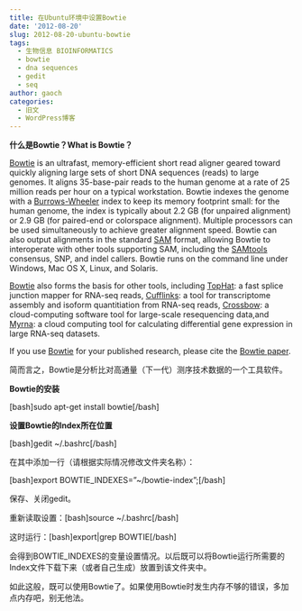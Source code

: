 ```yaml
---
title: 在Ubuntu环境中设置Bowtie
date: '2012-08-20'
slug: 2012-08-20-ubuntu-bowtie
tags:
  - 生物信息 BIOINFORMATICS
  - bowtie
  - dna sequences
  - gedit
  - seq
author: gaoch
categories:
  - 旧文
  - WordPress博客
---
```



<div>

<div>

**什么是Bowtie？What is Bowtie？**

</div>

<div>

[Bowtie](http://bowtie-bio.sf.net/) is an ultrafast, memory-efficient
short read aligner geared toward quickly aligning large sets of short
DNA sequences (reads) to large genomes. It aligns 35-base-pair reads to
the human genome at a rate of 25 million reads per hour on a typical
workstation. Bowtie indexes the genome with a
[Burrows-Wheeler](http://en.wikipedia.org/wiki/Burrows-Wheeler_transform)
index to keep its memory footprint small: for the human genome, the
index is typically about 2.2 GB (for unpaired alignment) or 2.9 GB (for
paired-end or colorspace alignment). Multiple processors can be used
simultaneously to achieve greater alignment speed. Bowtie can also
output alignments in the standard
[SAM](http://samtools.sourceforge.net/SAM1.pdf) format, allowing Bowtie
to interoperate with other tools supporting SAM, including the
[SAMtools](http://samtools.sourceforge.net/) consensus, SNP, and indel
callers. Bowtie runs on the command line under Windows, Mac OS X, Linux,
and Solaris.

[Bowtie](http://bowtie-bio.sf.net/) also forms the basis for other
tools, including [TopHat](http://tophat.cbcb.umd.edu/): a fast splice
junction mapper for RNA-seq reads,
[Cufflinks](http://cufflinks.cbcb.umd.edu/): a tool for transcriptome
assembly and isoform quantitiation from RNA-seq reads,
[Crossbow](http://bowtie-bio.sf.net/crossbow): a cloud-computing
software tool for large-scale resequencing data,and
[Myrna](http://bowtie-bio.sf.net/myrna): a cloud computing tool for
calculating differential gene expression in large RNA-seq datasets.

<div>

If you use [Bowtie](http://bowtie-bio.sf.net/) for your published
research, please cite the [Bowtie
paper](http://genomebiology.com/2009/10/3/R25).

</div>

</div>

<div>

</div>

<div>

简而言之，Bowtie是分析比对高通量（下一代）测序技术数据的一个工具软件。

</div>

<div>

</div>

<div>

**Bowtie的安装**

</div>

<div>

\[bash\]sudo apt-get install bowtie\[/bash\]

</div>

<div>

</div>

<div>

**设置Bowtie的Index所在位置**

</div>

<div>

\[bash\]gedit \~/.bashrc\[/bash\]

</div>

<div>

在其中添加一行（请根据实际情况修改文件夹名称）：

</div>

<div>

\[bash\]export BOWTIE\_INDEXES=”\~/bowtie-index”;\[/bash\]

</div>

<div>

保存、关闭gedit。

</div>

<div>

重新读取设置：\[bash\]source \~/.bashrc\[/bash\]

</div>

<div>

这时运行：\[bash\]export\|grep BOWTIE\[/bash\]

</div>

<div>

会得到BOWTIE\_INDEXES的变量设置情况。以后既可以将Bowtie运行所需要的Index文件下载下来（或者自己生成）放置到该文件夹中。

</div>

</div>

<div>

</div>

<div>

如此这般，既可以使用Bowtie了。如果使用Bowtie时发生内存不够的错误，多加点内存吧，别无他法。

</div>
